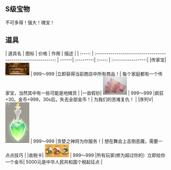 ## S级宝物

不可多得！强大！瑰宝！

## 道具
| 道具名 |                             图标                             | 价格   |  作用  |        描述        |
| :----:	| :----------------------------------------------------------:	| ------| :--------:| :----:		| :----------------:|
|传家宝| <img src="../img/1586412312969.png" alt="image-20200318011118476" style="width:75px;" />	| 999～999	|立即获得当前商店中所有商品！| 每个家庭都有一个传家宝，当然其中有一些可能是地摊货		|
|一沓假钞| <img src="../img/1586412391744.png" alt="image-20200318011118476" style="width:75px;" />	| 999～999	|疯狂+30。金币+999，30s后，失去全部金币！| 为我们的苦难复仇！		|
|序列V| <img src="../img/1586412438877.png" alt="image-20200318011118476" style="width:75px;" />	| 999～999	|贪婪之神将为你服务！| 想在舞会上击倒恶魔，需要一点点技巧 |
|收税卡| <img src="../img/1586412531738.png" alt="image-20200318011118476" style="width:75px;" />	| 999～999	|所有玩家(修为超过你的）立即给你一个金币| 5000元是中华人民共和国个税起征点 |